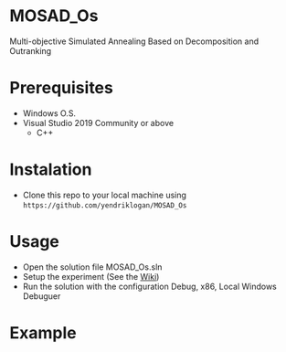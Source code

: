 # MOSAD_Os
Multi-objective Simulated Annealing Based on Decomposition and Outranking
# Prerequisites
- Windows O.S.
- Visual Studio 2019 Community or above
  - C++
# Instalation
- Clone this repo to your local machine using `https://github.com/yendriklogan/MOSAD_Os`
# Usage
- Open the solution file MOSAD_Os.sln
- Setup the experiment (See the [Wiki](https://github.com/yendriklogan/MOSAD_Os/wiki))
- Run the solution with the configuration Debug, x86, Local Windows Debuguer
# Example
